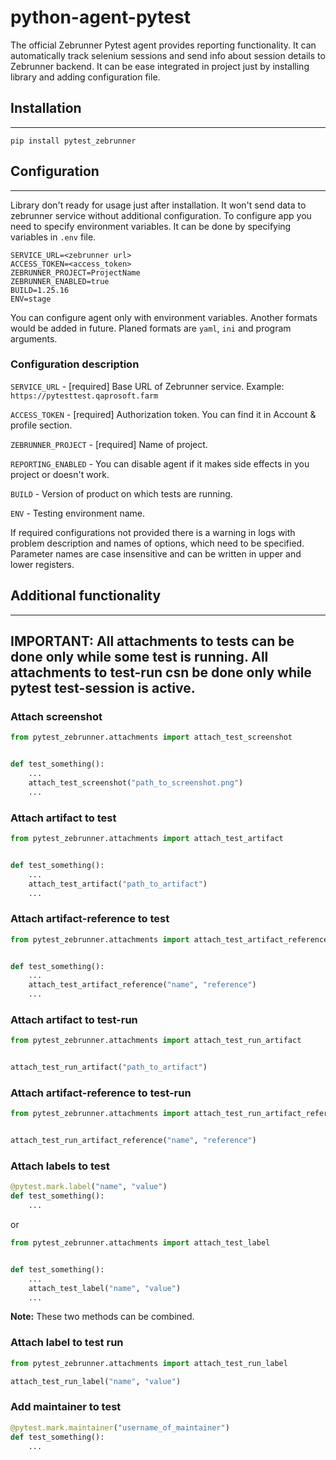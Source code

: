 # python-agent-pytest


The official Zebrunner Pytest agent provides reporting functionality. It can automatically track selenium sessions
and send info about session details to Zebrunner backend. It can be ease integrated in project just by installing library
and adding configuration file.


## Installation
---------------

    pip install pytest_zebrunner

## Configuration
----------------
Library don't ready for usage just after installation. It won't send data to
zebrunner service without additional configuration. To configure app you need to
specify environment variables. It can be done by specifying variables in `.env`
file.

```dosini
SERVICE_URL=<zebrunner url>
ACCESS_TOKEN=<access_token>
ZEBRUNNER_PROJECT=ProjectName
ZEBRUNNER_ENABLED=true
BUILD=1.25.16
ENV=stage
```

You can configure agent only with environment variables. Another formats would
be added in future. Planed formats are `yaml`, `ini` and program arguments.

### Configuration description
`SERVICE_URL` - [required] Base URL of Zebrunner service.
Example: `https://pytesttest.qaprosoft.farm`

`ACCESS_TOKEN` - [required] Authorization token. You can find it in Account & profile section.

`ZEBRUNNER_PROJECT` - [required] Name of project.

`REPORTING_ENABLED` - You can disable agent if it makes side effects in you project or doesn't work.

`BUILD` - Version of product on which tests are running.

`ENV` - Testing environment name.

If required configurations not provided there is a warning in logs with problem description and names of options,
which need to be specified. Parameter names are case insensitive and can be written in upper and lower registers.

## Additional functionality
---------------------------
**IMPORTANT**: All attachments to tests can be done only while some test is running. All attachments to test-run csn be done only while pytest test-session is active.
---------------------------


### Attach screenshot
```python
from pytest_zebrunner.attachments import attach_test_screenshot


def test_something():
    ...
    attach_test_screenshot("path_to_screenshot.png")
    ...
```

### Attach artifact to test
```python
from pytest_zebrunner.attachments import attach_test_artifact


def test_something():
    ...
    attach_test_artifact("path_to_artifact")
    ...
```

### Attach artifact-reference to test
```python
from pytest_zebrunner.attachments import attach_test_artifact_reference


def test_something():
    ...
    attach_test_artifact_reference("name", "reference")
    ...
```

### Attach artifact to test-run
```python
from pytest_zebrunner.attachments import attach_test_run_artifact


attach_test_run_artifact("path_to_artifact")
```

### Attach artifact-reference to test-run
```python
from pytest_zebrunner.attachments import attach_test_run_artifact_reference


attach_test_run_artifact_reference("name", "reference")
```

### Attach labels to test
```python
@pytest.mark.label("name", "value")
def test_something():
    ...
```
or
```python
from pytest_zebrunner.attachments import attach_test_label


def test_something():
    ...
    attach_test_label("name", "value")
    ...
```
**Note:** These two methods can be combined.

### Attach label to test run
```python
from pytest_zebrunner.attachments import attach_test_run_label

attach_test_run_label("name", "value")
```

### Add maintainer to test
```python
@pytest.mark.maintainer("username_of_maintainer")
def test_something():
    ...
```
